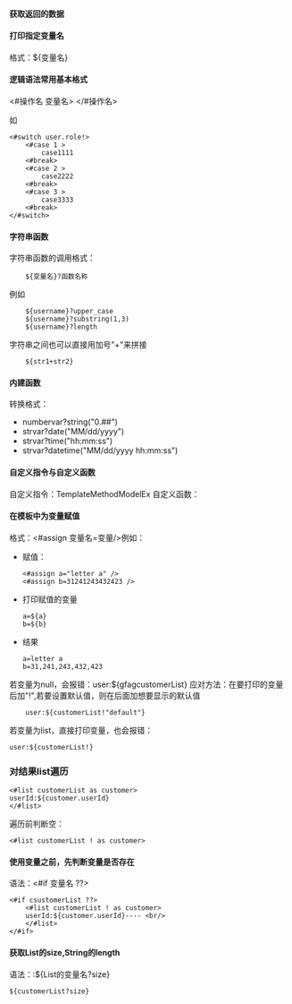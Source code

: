 #### 获取返回的数据

#### 打印指定变量名
格式：${变量名}

#### 逻辑语法常用基本格式
<#操作名 变量名>
</#操作名>

如
	
	<#switch user.role!>
		<#case 1 >
			case1111
		<#break>
		<#case 2 >
			case2222
		<#break>
		<#case 3 >
			case3333
		<#break>
	</#switch>

#### 字符串函数
字符串函数的调用格式：

		${变量名}?函数名称
例如

		${username}?upper_case
		${username}?substring(1,3)
		${username}?length

字符串之间也可以直接用加号"+"来拼接

		${str1+str2}

#### 内建函数
转换格式：

* numbervar?string("0.##")
* strvar?date("MM/dd/yyyy")
* strvar?time("hh:mm:ss")
* strvar?datetime("MM/dd/yyyy hh:mm:ss")

#### 自定义指令与自定义函数
自定义指令：TemplateMethodModelEx
自定义函数：

#### 在模板中为变量赋值
格式：<#assign 变量名=变量/>例如：

* 赋值：

      <#assign a="letter a" />
      <#assign b=31241243432423 />
* 打印赋值的变量

      a=${a}
      b=${b}

* 结果 

      a=letter a
      b=31,241,243,432,423

若变量为null，会报错：user:${gfagcustomerList}
应对方法：在要打印的变量后加"!",若要设置默认值，则在后面加想要显示的默认值

        user:${customerList!"default"}
若变量为list，直接打印变量，也会报错：

	user:${customerList!}

### 对结果list遍历
	<#list customerList as customer>
	userId:${customer.userId}
	</#list>
遍历前判断空：

	<#list customerList ! as customer>

#### 使用变量之前，先判断变量是否存在
语法：<#if 变量名 ??>

	<#if csustomerList ??>
	    <#list customerList ! as customer>
	    userId:${customer.userId}---- <br/>
	    </#list>
	</#if>

#### 获取List的size,String的length
语法：:${List的变量名?size}

	${customerList?size}

